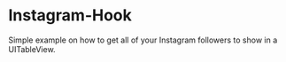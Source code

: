 # Instagram-Hook

Simple example on how to get all of your Instagram followers to show in a UITableView.
